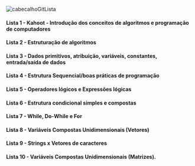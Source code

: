 ![cabecalhoGitLista](https://github.com/brunamota/AP1/assets/66503956/a522ecda-153c-49fa-aef0-d9256e2343f6)

#### Lista 1 - Kahoot - Introdução dos conceitos de algoritmos e programação de computadores
#### Lista 2 - Estruturação de algoritmos
#### Lista 3 - Dados primitivos, atribuição, variáveis, constantes, entrada/saída de dados
#### Lista 4 - Estrutura Sequencial/boas práticas de programação
#### Lista 5 - Operadores lógicos e Expressões lógicas
#### Lista 6 - Estrutura condicional simples e compostas
#### Lista 7 - While, Do-While e For
#### Lista 8 - Variáveis Compostas Unidimensionais (Vetores)
#### Lista 9 - Strings x Vetores de caracteres
#### Lista 10 - Variáveis Compostas Unidimensionais (Matrizes).

